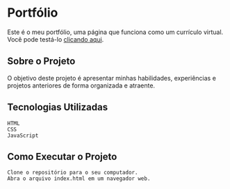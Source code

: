 # Portfólio

Este é o meu portfólio, uma página que funciona como um currículo virtual. Você pode testá-lo [clicando aqui](https://denisscarabelli.netlify.app/).


## Sobre o Projeto

O objetivo deste projeto é apresentar minhas habilidades, experiências e projetos anteriores de forma organizada e atraente.

## Tecnologias Utilizadas

    HTML
    CSS
    JavaScript

## Como Executar o Projeto

    Clone o repositório para o seu computador.
    Abra o arquivo index.html em um navegador web.
